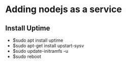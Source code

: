 # Adding nodejs as a service

## Install Uptime 
* $sudo apt install uptime
* $sudo apt-get install upstart-sysv
* $sudo update-initramfs -u
* $sudo reboot

